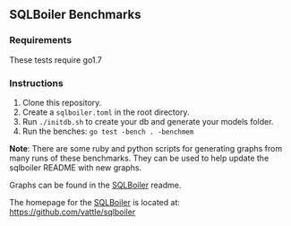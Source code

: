 ## SQLBoiler Benchmarks

### Requirements

These tests require go1.7

### Instructions

1. Clone this repository.
1. Create a `sqlboiler.toml` in the root directory.
1. Run `./initdb.sh` to create your db and generate your models folder.
1. Run the benches: `go test -bench . -benchmem`

**Note**: There are some ruby and python scripts for generating graphs from
many runs of these benchmarks. They can be used to help update the sqlboiler
README with new graphs.

Graphs can be found in the [SQLBoiler](https://github.com/vattle/sqlboiler) readme.

The homepage for the [SQLBoiler](https://github.com/vattle/sqlboiler) is located at: https://github.com/vattle/sqlboiler 
